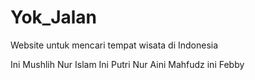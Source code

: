 # Yok_Jalan

Website untuk mencari tempat wisata di Indonesia

Ini Mushlih Nur Islam
Ini Putri Nur Aini Mahfudz
ini Febby